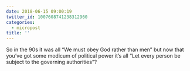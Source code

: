 ```yaml
---
date: 2018-06-15 09:00:19
twitter_id: 1007608741238312960
categories:
  - micropost
title: ''
---
```


So in the 90s it was all “We must obey God rather than men” but now that you’ve got some modicum of political power it’s all “Let every person be subject to the governing authorities”?
